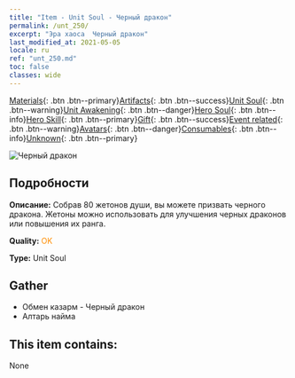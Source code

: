 ```yaml
---
title: "Item - Unit Soul - Черный дракон"
permalink: /unt_250/
excerpt: "Эра хаоса  Черный дракон"
last_modified_at: 2021-05-05
locale: ru
ref: "unt_250.md"
toc: false
classes: wide
---
```

 [Materials](/ItemsRU/){: .btn .btn--primary}[Artifacts](/ItemsRU/Artifacts/){: .btn .btn--success}[Unit Soul](/ItemsRU/UnitSoul/){: .btn .btn--warning}[Unit Awakening](/ItemsRU/UnitAwakening/){: .btn .btn--danger}[Hero Soul](/ItemsRU/HeroSoul/){: .btn .btn--info}[Hero Skill](/ItemsRU/HeroSkill/){: .btn .btn--primary}[Gift](/ItemsRU/Gift/){: .btn .btn--success}[Event related](/ItemsRU/Events/){: .btn .btn--warning}[Avatars](/ItemsRU/Avatars/){: .btn .btn--danger}[Consumables](/ItemsRU/Consumables/){: .btn .btn--info}[Unknown](/ItemsRU/Unknown/){: .btn .btn--primary}

 ![Черный дракон](/images/u/ti_heilong.jpg)

## Подробности
 **Описание:** Собрав 80 жетонов души, вы можете призвать черного дракона. Жетоны можно использовать для улучшения черных драконов или повышения их ранга.

 **Quality:** <span style="color: #FF8C00">OK</span>

 **Type:** Unit Soul

## Gather

*    Обмен казарм - Черный дракон 
*    Алтарь найма 

## This item contains:

  None

